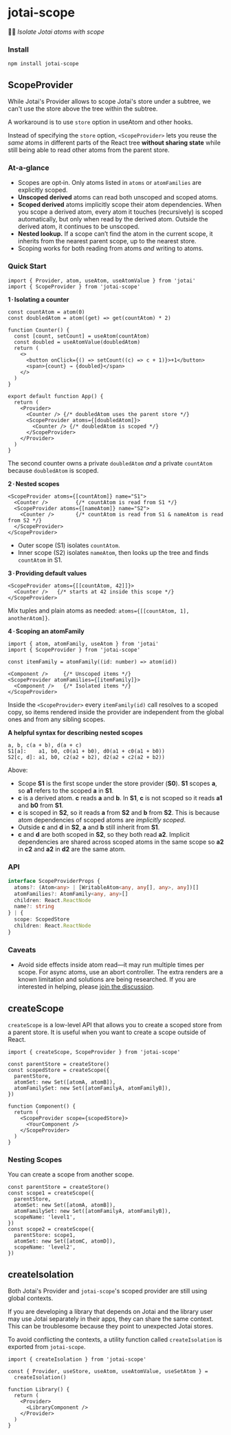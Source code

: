 # jotai-scope

👻🔭 *Isolate Jotai atoms with scope*

### Install

```
npm install jotai-scope
```

## ScopeProvider

While Jotai's Provider allows to scope Jotai's store under a subtree, we can't use the store above the tree within the subtree.

A workaround is to use `store` option in useAtom and other hooks.

Instead of specifying the `store` option, `<ScopeProvider>` lets you reuse the *same* atoms in different parts of the React tree **without sharing state** while still being able to read other atoms from the parent store.

### At‑a‑glance

* Scopes are opt‑in. Only atoms listed in `atoms` or `atomFamilies` are explicitly scoped.
* **Unscoped derived** atoms can read both unscoped and scoped atoms.
* **Scoped derived** atoms implicitly scope their atom dependencies. When you scope a derived atom, every atom it touches (recursively) is scoped automatically, but only when read by the derived atom. Outside the derived atom, it continues to be unscoped.
* **Nested lookup.** If a scope can’t find the atom in the current scope, it inherits from the nearest parent scope, up to the nearest store.
* Scoping works for both reading from atoms *and* writing to atoms.

### Quick Start

```tsx
import { Provider, atom, useAtom, useAtomValue } from 'jotai'
import { ScopeProvider } from 'jotai-scope'
```

**1 · Isolating a counter**

```tsx
const countAtom = atom(0)
const doubledAtom = atom((get) => get(countAtom) * 2)

function Counter() {
  const [count, setCount] = useAtom(countAtom)
  const doubled = useAtomValue(doubledAtom)
  return (
    <>
      <button onClick={() => setCount((c) => c + 1)}>+1</button>
      <span>{count} → {doubled}</span>
    </>
  )
}

export default function App() {
  return (
    <Provider>
      <Counter /> {/* doubledAtom uses the parent store */}
      <ScopeProvider atoms={[doubledAtom]}>
        <Counter /> {/* doubledAtom is scoped */}
      </ScopeProvider>
    </Provider>
  )
}
```

The second counter owns a private `doubledAtom` *and* a private `countAtom` because `doubledAtom` is scoped.

**2 · Nested scopes**

```tsx
<ScopeProvider atoms={[countAtom]} name="S1">
  <Counter />         {/* countAtom is read from S1 */}
  <ScopeProvider atoms={[nameAtom]} name="S2">
    <Counter />       {/* countAtom is read from S1 & nameAtom is read from S2 */}
  </ScopeProvider>
</ScopeProvider>
```

* Outer scope (S1) isolates `countAtom`.
* Inner scope (S2) isolates `nameAtom`, then looks up the tree and finds `countAtom` in S1.

**3 · Providing default values**

```tsx
<ScopeProvider atoms={[[countAtom, 42]]}>
  <Counter />   {/* starts at 42 inside this scope */}
</ScopeProvider>
```

Mix tuples and plain atoms as needed: `atoms={[[countAtom, 1], anotherAtom]}`.

**4 · Scoping an atomFamily**

```tsx
import { atom, atomFamily, useAtom } from 'jotai'
import { ScopeProvider } from 'jotai-scope'

const itemFamily = atomFamily((id: number) => atom(id))

<Component />     {/* Unscoped items */}
<ScopeProvider atomFamilies={[itemFamily]}>
  <Component />   {/* Isolated items */}
</ScopeProvider>

```

Inside the `<ScopeProvider>` every `itemFamily(id)` call resolves to a scoped copy, so items rendered inside the provider are independent from the global ones and from any sibling scopes.

**A helpful syntax for describing nested scopes**

```
a, b, c(a + b), d(a + c)
S1[a]:    a1, b0, c0(a1 + b0), d0(a1 + c0(a1 + b0))
S2[c, d]: a1, b0, c2(a2 + b2), d2(a2 + c2(a2 + b2))
```
Above:
- Scope **S1** is the first scope under the store provider (**S0**). **S1** scopes **a**, so **a1** refers to the scoped **a** in **S1**.
- **c** is a derived atom. **c** reads **a** and **b**. In **S1**, **c** is not scoped so it reads **a1** and **b0** from **S1**.
- **c** is scoped in **S2**, so it reads **a** from **S2** and **b** from **S2**. This is because atom dependencies of scoped atoms are _implicitly scoped_.
- Outside **c** and **d** in **S2**, **a** and **b** still inherit from **S1**.
- **c** and **d** are both scoped in **S2**, so they both read **a2**. Implicit dependencies are shared across scoped atoms in the same scope so **a2** in **c2** and **a2** in **d2** are the same atom.

### API

```ts
interface ScopeProviderProps {
  atoms?: (Atom<any> | [WritableAtom<any, any[], any>, any])[]
  atomFamilies?: AtomFamily<any, any>[]
  children: React.ReactNode
  name?: string
} | {
  scope: ScopedStore
  children: React.ReactNode
}
```

### Caveats

* Avoid side effects inside atom read—it may run multiple times per scope. For async atoms, use an abort controller. The extra renders are a known limitation and solutions are being researched. If you are interested in helping, please [join the discussion](https://github.com/jotaijs/jotai-scope/issues/25).


<Stackblitz id="vitejs-vite-ctcuhj" file="src%2FApp.tsx" />

## createScope

`createScope` is a low-level API that allows you to create a scoped store
from a parent store. It is useful when you want to create a scope
outside of React.

```tsx
import { createScope, ScopeProvider } from 'jotai-scope'

const parentStore = createStore()
const scopedStore = createScope({
  parentStore,
  atomSet: new Set([atomA, atomB]),
  atomFamilySet: new Set([atomFamilyA, atomFamilyB]),
})

function Component() {
  return (
    <ScopeProvider scope={scopedStore}>
      <YourComponent />
    </ScopeProvider>
  )
}
```

### Nesting Scopes
You can create a scope from another scope.
```tsx
const parentStore = createStore()
const scope1 = createScope({
  parentStore,
  atomSet: new Set([atomA, atomB]),
  atomFamilySet: new Set([atomFamilyA, atomFamilyB]),
  scopeName: 'level1',
})
const scope2 = createScope({
  parentStore: scope1,
  atomSet: new Set([atomC, atomD]),
  scopeName: 'level2',
})
```

## createIsolation

Both Jotai's Provider and `jotai-scope`'s scoped provider
are still using global contexts.

If you are developing a library that depends on Jotai and
the library user may use Jotai separately in their apps,
they can share the same context. This can be troublesome
because they point to unexpected Jotai stores.

To avoid conflicting the contexts, a utility function called `createIsolation` is exported from `jotai-scope`.

```tsx
import { createIsolation } from 'jotai-scope'

const { Provider, useStore, useAtom, useAtomValue, useSetAtom } =
  createIsolation()

function Library() {
  return (
    <Provider>
      <LibraryComponent />
    </Provider>
  )
}
```
